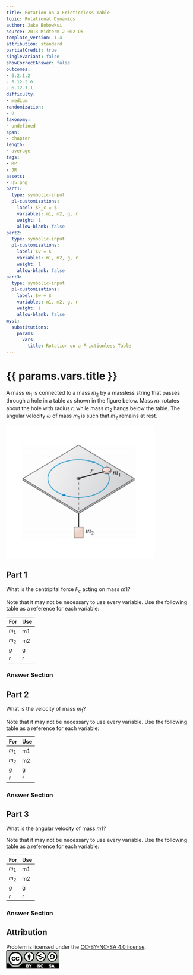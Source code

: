 ```yaml
---
title: Rotation on a Frictionless Table
topic: Rotational Dynamics
author: Jake Bobowksi
source: 2013 Midterm 2 002 Q5
template_version: 1.4
attribution: standard
partialCredit: true
singleVariant: false
showCorrectAnswer: false
outcomes:
- 6.2.1.2
- 6.12.2.0
- 6.12.1.1
difficulty:
- medium
randomization:
- 0
taxonomy:
- undefined
span:
- chapter
length:
- average
tags:
- MP
- JR
assets:
- Q5.png
part1:
  type: symbolic-input
  pl-customizations:
    label: $F_c = $
    variables: m1, m2, g, r
    weight: 1
    allow-blank: false
part2:
  type: symbolic-input
  pl-customizations:
    label: $v = $
    variables: m1, m2, g, r
    weight: 1
    allow-blank: false
part3:
  type: symbolic-input
  pl-customizations:
    label: $w = $
    variables: m1, m2, g, r
    weight: 1
    allow-blank: false
myst:
  substitutions:
    params:
      vars:
        title: Rotation on a Frictionless Table
---
```

# {{ params.vars.title }}
A mass $m_1$ is connected to a mass $m_2$ by a massless string that passes through a hole in a table as shown in the figure below. Mass $m_1$ rotates about the hole with radius $r$, while mass $m_2$ hangs below the table. The angular velocity $\omega$ of mass $m_1$ is such that $m_2$ remains at rest.

<img src="Q5.png" width=400 alt = "A mass m1 is shown rotating in a circle of radius r on a table. The mass m1 is connected to another mass m2 by a string that passes through a hole in the table.">

## Part 1

What is the centripital force $F_c$ acting on mass $m1$?

Note that it may not be necessary to use every variable. Use the following table as a reference for each variable:

| For   | Use |
|-------|-----|
| $m_1$ | m1  |
| $m_2$ | m2  |
| $g$   | g   |
| $r$   | r   |

### Answer Section

## Part 2

What is the velocity of mass $m_1$?

Note that it may not be necessary to use every variable. Use the following table as a reference for each variable:

| For   | Use |
|-------|-----|
| $m_1$ | m1  |
| $m_2$ | m2  |
| $g$   | g   |
| $r$   | r   |

### Answer Section

## Part 3

What is the angular velocity of mass $m1$?

Note that it may not be necessary to use every variable. Use the following table as a reference for each variable:

| For   | Use |
|-------|-----|
| $m_1$ | m1  |
| $m_2$ | m2  |
| $g$   | g   |
| $r$   | r   |

### Answer Section

## Attribution

Problem is licensed under the [CC-BY-NC-SA 4.0 license](https://creativecommons.org/licenses/by-nc-sa/4.0/).<br> ![The Creative Commons 4.0 license requiring attribution-BY, non-commercial-NC, and share-alike-SA license.](https://raw.githubusercontent.com/firasm/bits/master/by-nc-sa.png)
